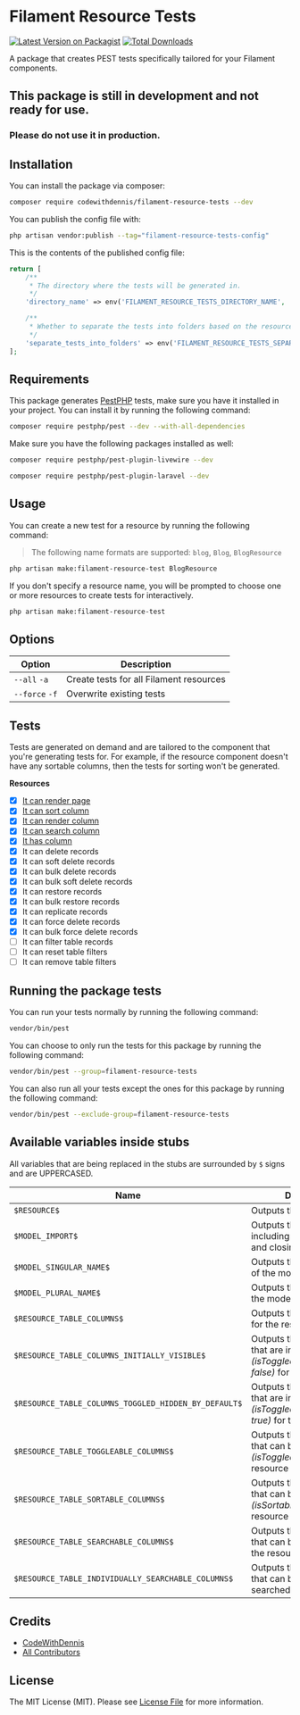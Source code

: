# Filament Resource Tests

[![Latest Version on Packagist](https://img.shields.io/packagist/v/codewithdennis/filament-resource-tests.svg?style=flat-square)](https://packagist.org/packages/codewithdennis/filament-resource-tests)
[![Total Downloads](https://img.shields.io/packagist/dt/codewithdennis/filament-resource-tests.svg?style=flat-square)](https://packagist.org/packages/codewithdennis/filament-resource-tests)

A package that creates PEST tests specifically tailored for your Filament components.

## This package is still in development and not ready for use.
### Please do not use it in production.

## Installation
You can install the package via composer:

```bash
composer require codewithdennis/filament-resource-tests --dev
```

You can publish the config file with:

```bash
php artisan vendor:publish --tag="filament-resource-tests-config"
```

This is the contents of the published config file:

```php
return [
    /**
     * The directory where the tests will be generated in.
     */
    'directory_name' => env('FILAMENT_RESOURCE_TESTS_DIRECTORY_NAME', 'tests/Feature'),

    /**
     * Whether to separate the tests into folders based on the resource name.
     */
    'separate_tests_into_folders' => env('FILAMENT_RESOURCE_TESTS_SEPARATE_TESTS_INTO_FOLDERS', false),
];
```

## Requirements

This package generates [PestPHP](https://pestphp.com/docs/installation) tests, make sure you have it installed in your project. You can install it by running the following command:

```bash
composer require pestphp/pest --dev --with-all-dependencies
```

Make sure you have the following packages installed as well:

```bash
composer require pestphp/pest-plugin-livewire --dev
```
```bash
composer require pestphp/pest-plugin-laravel --dev
```

## Usage

You can create a new test for a resource by running the following command:
> The following name formats are supported: `blog`, `Blog`, `BlogResource`

```bash
php artisan make:filament-resource-test BlogResource
```

If you don't specify a resource name, you will be prompted to choose one or more resources to create tests for interactively.

```bash
php artisan make:filament-resource-test
````
## Options

| Option       | Description |
|--------------|-------------|
| `--all` `-a` | Create tests for all Filament resources |
| `--force` `-f` | Overwrite existing tests |

## Tests
Tests are generated on demand and are tailored to the component that you're generating tests for. For example, if the resource component doesn't have any sortable columns, then the tests for sorting 
won't be generated.

**Resources**
  - [x] [It can render page](https://filamentphp.com/docs/3.x/tables/testing#render)
  - [x] [It can sort column](https://filamentphp.com/docs/3.x/tables/testing#sorting)
  - [x] [It can render column](https://filamentphp.com/docs/3.x/tables/testing#columns)
  - [x] [It can search column](https://filamentphp.com/docs/3.x/tables/testing#searching)
  - [x] [It has column](https://filamentphp.com/docs/3.x/tables/testing#existence)
  - [x] It can delete records
  - [x] It can soft delete records
  - [x] It can bulk delete records
  - [x] It can bulk soft delete records
  - [x] It can restore records
  - [x] It can bulk restore records
  - [x] It can replicate records
  - [x] It can force delete records
  - [x] It can bulk force delete records
  - [ ] It can filter table records
  - [ ] It can reset table filters
  - [ ] It can remove table filters

## Running the package tests

You can run your tests normally by running the following command:

```bash
vendor/bin/pest
```

You can choose to only run the tests for this package by running the following command:

```bash
vendor/bin/pest --group=filament-resource-tests
```

You can also run all your tests except the ones for this package by running the following command:

```bash
vendor/bin/pest --exclude-group=filament-resource-tests
```

## Available variables inside stubs

All variables that are being replaced in the stubs are surrounded by `$` signs and are UPPERCASED.

| Name                  | Description                                                                                           | Type     | Example                | Additional Context                                                             |
|-----------------------|-------------------------------------------------------------------------------------------------------|----------|------------------------|--------------------------------------------------------------------------------|
| `$RESOURCE$` | Outputs the resource name                                                                             | `string` | `BlogResource`         | -                                                                              |
| `$MODEL_IMPORT$`        | Outputs the given model including the use statement and closing semicolon                             | `string` | `use App\Models\Blog;` | -                                                                              |
| `$MODEL_SINGULAR_NAME$` | Outputs the singular name of the model                                                                | `string` | `Blog`                 | -                                                                              |
| `$MODEL_PLURAL_NAME$`   | Outputs the plural name of the model                                                                  | `string` | `Blogs`                | -                                                                              |
| `$RESOURCE_TABLE_COLUMNS$` | Outputs the table columns for the resource                                                            | `array`  | `[...columns]`         | -                                                                              |
| `$RESOURCE_TABLE_COLUMNS_INITIALLY_VISIBLE$` | Outputs the table columns that are initially  _(isToggledHiddenByDefault: false)_ for the resource    | `array`  | `[...columns]`         | -                                                                              |
|`$RESOURCE_TABLE_COLUMNS_TOGGLED_HIDDEN_BY_DEFAULT$` | Outputs the table columns that are initially hidden _(isToggledHiddenByDefault: true)_ for the resource | `array`  | `[...columns]`         | `->toggleable(isToggledHiddenByDefault: true)` \| `->toggledHiddenByDefault()` |
|`$RESOURCE_TABLE_TOGGLEABLE_COLUMNS$` | Outputs the table columns that can be toggled _(isToggleable: true)_ for the resource                 | `array`  | `[...columns]`         | `->toggleable()`                                                               |
|`$RESOURCE_TABLE_SORTABLE_COLUMNS$` | Outputs the table columns that can be sorted _(isSortable: true)_ for the resource                    | `array`  | `[...columns]`         | `->sortable()`                                                                 |
|`$RESOURCE_TABLE_SEARCHABLE_COLUMNS$` | Outputs the table columns that can be searched for the resource                     | `array`  | `[...columns]`         | `->searchable()`                                                               |
|`$RESOURCE_TABLE_INDIVIDUALLY_SEARCHABLE_COLUMNS$` | Outputs the table columns that can be individually searched for the resource                     | `array`  | `[...columns]`         | `->searchable(isIndividual: true)`                                                               |


## Credits

- [CodeWithDennis](https://github.com/CodeWithDennis)
- [All Contributors](../../contributors)

## License

The MIT License (MIT). Please see [License File](LICENSE.md) for more information.
